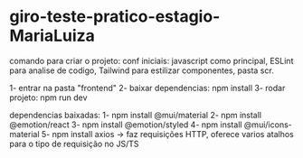 # giro-teste-pratico-estagio-MariaLuiza

comando para criar o projeto:
conf iniciais: javascript como principal, ESLint para analise de codigo, Tailwind para estilizar componentes, pasta scr.

1- entrar na pasta "frontend"
2- baixar dependencias: npm install
3- rodar projeto: npm run dev

dependencias baixadas:
1- npm install @mui/material
2- npm install @emotion/react
3- npm install @emotion/styled
4- npm install @mui/icons-material
5- npm install axios -> faz requisições HTTP, oferece varios atalhos para o tipo de requisição no JS/TS
